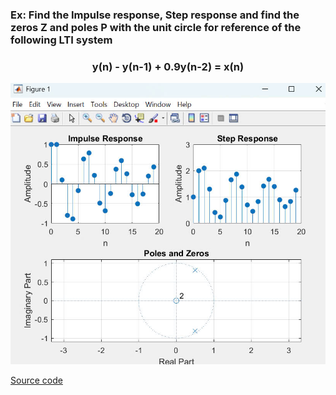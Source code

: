 ### Ex: Find the Impulse response, Step response and find the zeros Z and poles P with the unit circle for reference of the following LTI system

### <p align="center">y(n) - y(n-1) + 0.9y(n-2) = x(n)</p>   

<img src="https://github.com/bathanh0309/DSP-Digital-Signal-Processing/blob/main/XLSTH/Test%201.jpg">

 [Source code](https://github.com/bathanh0309/DSP-Digital-Signal-Processing/blob/main/XLSTH/Test1.m)
